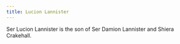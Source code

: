 ```yaml
---
title: Lucion Lannister
---
```


Ser Lucion Lannister is the son of Ser Damion Lannister and Shiera Crakehall.


